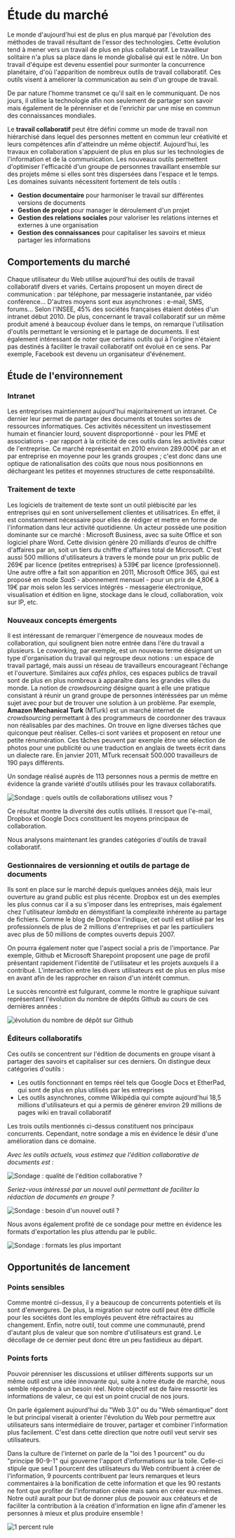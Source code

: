 # Étude du marché 

Le monde d'aujourd'hui est de plus en plus marqué par l'évolution des méthodes de travail résultant de l'essor des technologies. Cette évolution tend à mener vers un travail de plus en plus collaboratif. Le travailleur solitaire n'a plus sa place dans le monde globalisé qui est le nôtre. Un bon travail d'équipe est devenu essentiel pour surmonter la concurrence planétaire, d'où l'apparition de nombreux outils de travail collaboratif. Ces outils visent à améliorer la communication au sein d'un groupe de travail. 

De par nature l'homme transmet ce qu'il sait en le communiquant. De nos jours, il utilise la technologie afin non seulement de partager son savoir mais également de le pérenniser et de l'enrichir par une mise en commun des connaissances mondiales. 

Le **travail collaboratif** peut être défini comme un mode de travail non hiérarchisé dans lequel des personnes mettent en commun leur créativité et leurs compétences afin d'atteindre un même objectif. Aujourd'hui, les travaux en collaboration s'appuient de plus en plus sur les technologies de l'information et de la communication. Les nouveaux outils permettent d'optimiser l'efficacité d'un groupe de personnes travaillant ensemble sur des projets même si elles sont très dispersées dans l'espace et le temps. Les domaines suivants nécessitent fortement de tels outils :

 * **Gestion documentaire** pour harmoniser le travail sur différentes versions de documents
 * **Gestion de projet** pour manager le déroulement d'un projet
 * **Gestion des relations sociales** pour valoriser les relations internes et externes à une organisation
 * **Gestion des connaissances** pour capitaliser les savoirs et mieux partager les informations

## Comportements du marché

Chaque utilisateur du Web utilise aujourd'hui des outils de travail collaboratif divers et variés. Certains proposent un moyen direct de communication : par téléphone, par messagerie instantanée, par vidéo conférence... D'autres moyens sont eux asynchrones : e-mail, SMS, forums... Selon l'INSEE, 45% des sociétés françaises étaient dotées d'un intranet début 2010. De plus, concernant le travail collaboratif sur un même produit amené à beaucoup évoluer dans le temps, on remarque l'utilisation d'outils permettant le versioning et le partage de documents. Il est également intéressant de noter que certains outils qui à l'origine n'étaient pas destinés à faciliter le travail collaboratif ont évolué en ce sens. Par exemple, Facebook est devenu un organisateur d'événement.

## Étude de l'environnement

### Intranet

Les entreprises maintiennent aujourd'hui majoritairement un intranet. Ce dernier leur permet de partager des documents et toutes sortes de ressources informatiques.
Ces activités nécessitent un investissement humain et financier lourd, souvent disproportionné - pour les PME et associations - par rapport à la criticité de ces outils dans les activités cœur de l'entreprise.
Ce marché représentait en 2010 environ 289.000€ par an et par entreprise en moyenne pour les grands groupes ; c'est donc dans une optique de rationalisation des coûts que nous nous positionnons en déchargeant les petites et moyennes structures de cette responsabilité.

### Traitement de texte

Les logiciels de traitement de texte sont un outil plébiscité par les entreprises qui en sont universellement clientes et utilisatrices.
En effet, il est constamment nécessaire pour elles de rédiger et mettre en forme de l'information dans leur activité quotidienne.
Un acteur possède une position dominante sur ce marché : Microsoft Business, avec sa suite Office et son logiciel phare Word. Cette division génère 20 milliards d'euros de chiffre d'affaires par an, soit un tiers du chiffre d'affaires total de Microsoft. C'est aussi 500 millions d'utilisateurs à travers le monde pour un prix public de 269€ par licence (petites entreprises) à 539€ par licence (professionnel).
Une autre offre a fait son apparition en 2011, Microsoft Office 365, qui est proposé en mode *SaaS* - abonnement mensuel - pour un prix de 4,80€ à 19€ par mois selon les services intégrés - messagerie électronique, visualisation et édition en ligne, stockage dans le cloud, collaboration, voix sur IP, etc.

### Nouveaux concepts émergents

Il est intéressant de remarquer l'émergence de nouveaux modes de collaboration, qui soulignent bien notre entrée dans l'ère du travail a plusieurs. Le *coworking*, par exemple, est un nouveau terme désignant un type d'organisation du travail qui regroupe deux notions : un espace de travail partagé, mais aussi un réseau de travailleurs encourageant l'échange et l'ouverture. Similaires aux *cafés philos*, ces espaces publics de travail sont de plus en plus nombreux à apparaître dans les grandes villes du monde. La notion de *crowdsourcing* désigne quant à elle une pratique consistant à réunir un grand groupe de personnes intéréssées par un même sujet avec pour but de trouver une solution à un problème. Par exemple, **Amazon Mechanical Turk** (MTurk) est un marché internet de *crowdsourcing* permettant à des programmeurs de coordonner des travaux non réalisables par des machines.  On trouve en ligne diverses tâches que quiconque peut réaliser. Celles-ci sont variées et proposent en retour une petite rénumération. Ces tâches peuvent par exemple être une sélection de photos pour une publicité ou une traduction en anglais de tweets écrit dans un dialecte rare. En janvier 2011, MTurk recensait 500.000 travailleurs de 190 pays différents. 

Un sondage réalisé auprès de 113 personnes nous a permis de mettre en évidence la grande variété d'outils utilisés pour les travaux collaboratifs.

![ Sondage : quels outils de collaborations utilisez vous ? ](../../ressources/sondageOutils.png)

Ce résultat montre la diversité des outils utilisés.  Il ressort que l'e-mail, Dropbox et Google Docs constituent les moyens principaux de collaboration. 

Nous analysons maintenant les grandes catégories d'outils de travail collaboratif.

### Gestionnaires de versionning et outils de partage de documents

Ils sont en place sur le marché depuis quelques années déjà, mais leur ouverture au grand public est plus récente. Dropbox est un des exemples les plus connus car il a su s'imposer dans les entreprises, mais également chez l'utilisateur *lambda* en démystifiant la complexité inhérente au partage de fichiers. Comme le blog de Dropbox l'indique, cet outil est utilisé par les professionnels de plus de 2 millions d'entreprises et par les particuliers avec plus de 50 millions de comptes ouverts depuis 2007.

On pourra également noter que l'aspect social a pris de l'importance. Par exemple, Github et Microsoft Sharepoint proposent une page de profil présentant rapidement l'identité de l'utilisateur et les projets auxquels il a contribué. L'interaction entre les divers utilisateurs est de plus en plus mise en avant afin de les rapprocher en raison d'un intérêt commun.

Le succès rencontré est fulgurant, comme le montre le graphique suivant représentant l'évolution du nombre de dépôts Github au cours de ces dernières années :

![ évolution du nombre de dépôt sur Github ](../../ressources/githubEvolutionDepot.png)

### Éditeurs collaboratifs

Ces outils se concentrent sur l'édition de documents en groupe visant à partager des savoirs et capitaliser sur ces derniers. On distingue deux catégories d'outils :

* Les outils fonctionnant en temps réel tels que Google Docs et EtherPad, qui sont de plus en plus utilisés par les entreprises
* Les outils asynchrones, comme Wikipédia qui compte aujourd'hui 18,5 millions d'utilisateurs et qui a permis de générer environ 29 millions de pages wiki en travail collaboratif

Les trois outils mentionnés ci-dessus constituent nos principaux concurrents. Cependant, notre sondage a mis en évidence le désir d'une amélioration dans ce domaine.

*Avec les outils actuels, vous estimez que l'édition collaborative de documents est :*

![ Sondage : qualité de l'édition collaborative ? ](../../ressources/sondageOpigionsOutilsActuels.png)

*Seriez-vous intéressé par un nouvel outil permettant de faciliter la rédaction de documents en groupe ?*

![ Sondage : besoin d'un nouvel outil ? ](../../ressources/sondageBesoins.png)

Nous avons également profité de ce sondage pour mettre en évidence les formats d'exportation les plus attendu par le public.

![ Sondage : formats les plus important ](../../ressources/sondageFormats.png)

##  Opportunités de lancement

### Points sensibles 

Comme montré ci-dessus, il y a beaucoup de concurrents potentiels et ils sont d'envergures. De plus, la migration sur notre outil peut être difficile pour les sociétés dont les employés peuvent être réfractaires au changement. Enfin, notre outil, tout comme une communauté, prend d'autant plus de valeur que son nombre d'utilisateurs est grand. Le décollage de ce dernier peut donc être un peu fastidieux au départ.

### Points forts

Pouvoir pérenniser les discussions et utiliser différents supports sur un même outil est une idée innovante qui, suite à notre étude de marché, nous semble répondre à un besoin réel. Notre objectif est de faire ressortir les informations de valeur, ce qui est un point crucial de nos jours. 

On parle également aujourd'hui du "Web 3.0" ou du "Web sémantique" dont le but principal viserait à orienter l'évolution du Web pour permettre aux utilisateurs sans intermédiaire de trouver, partager et combiner l'information plus facilement. C'est dans cette direction que notre outil veut servir ses utilisateurs.

Dans la culture de l'internet on parle de la "loi des 1 pourcent" ou du "principe 90-9-1" qui gouverne l'apport d'informations sur la toile. Celle-ci stipule que seul 1 pourcent des utilisateurs du Web contribuent à créer de l'information, 9 pourcents contribuent par leurs remarques et leurs commentaires à la bonification de cette information et que les 90 restants ne font que profiter de l'information créée mais sans en créer eux-mêmes. Notre outil aurait pour but de donner plus de pouvoir aux créateurs et de faciliter la contribution à la création d'information en ligne afin d'amener les personnes à mieux et plus produire ensemble ! 

![ 1 percent rule ](../../ressources/1PercentRule.png)


